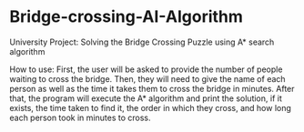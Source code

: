 # Bridge-crossing-AI-Algorithm
University Project: Solving the Bridge Crossing Puzzle using A* search algorithm

How to use: First, the user will be asked to provide the number of people waiting to cross the bridge. Then, they will need to give the name of each person as well as the time it takes them to cross the bridge in minutes. After that, the program will execute the A* algorithm and print the solution, if it exists, the time taken to find it, the order in which they cross, and how long each person took in minutes to cross.
